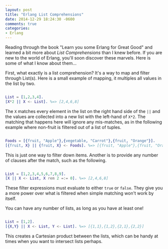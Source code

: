 ```yaml
---
layout: post
title: "Erlang List Comprehensions"
date: 2014-12-29 18:24:30 -0600
comments: true
categories: 
- Erlang
---
```

Reading through the book "Learn you some Erlang for Great Good" and learned a
bit more about _List Comprehensions_ than I knew before.  If you are new to the
world of Erlang, you'll soon discover these marvels.  Here is some of what I
know about them...

<!-- more -->

First, what exactly is a list comprehension? It's a way to map and filter
through List(s).  Here is a small example of mapping, it multiples all values in
the list by two.

``` erlang

List = [1,2,3,4].
[X*2 || X <- List]. %=> [2,4,6,8]

```

The `X` matches every element in the list on the right hand side of the `||` and
the values are collected into a new list with the left-hand of `X*2`.  The
matching that happens here will ignore any mis-matches, as in the following
example where non-fruit is filtered out of a list of tuples.

``` erlang

Foods = [{fruit, "Apple"},{vegetable, "Carrot"},{fruit, "Orange"}].
[{fruit, X} || {fruit, X} <- Foods]. %=> [{fruit, "Apple"},{fruit, "Orange"}].

```

This is just one way to filter down items.  Another is to provide any number of
clauses after the match, such as the following.

``` erlang

List = [1,2,3,4,5,6,7,8,9].
[X || X <- List, X rem 2 =:= 0]. %=> [2,4,6,8]

```

These filter expressions must evaluate to either `true` or `false`.  They give
you a more power over what is filtered when simple matching won't work by
itself.

You can have any number of lists, as long as you have at least one!

``` erlang

List = [1,2].
[{X,Y} || X <- List, Y <- List]. %=> [{1,1},{1,2},{2,1},{2,2}]

```

This creates a Cartesian product between the lists, which can be handy at times
when you want to intersect lists perhaps.
